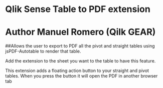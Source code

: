# Qlik Sense Table to PDF extension
# Author Manuel Romero (Qilk GEAR)


##Allows the user to export to PDF all the pivot and straight tables using jsPDF-Autotable to render that table.

Add the extension to the sheet you want to the table to have this feature.

This extension adds a floating action button to your straight and pivot tables.
When you press the button it will open the PDF in another browser tab
